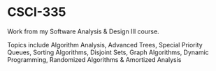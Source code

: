 # CSCI-335

Work from my Software Analysis & Design III course.

Topics include Algorithm Analysis, Advanced Trees, Special Priority Queues, Sorting Algorithms, Disjoint Sets, Graph Algorithms, Dynamic Programming, Randomized Algorithms & Amortized Analysis
